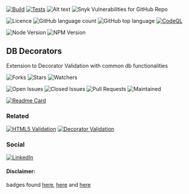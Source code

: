 [![Build](https://github.com/TiagoVenceslau/db-decorators/actions/workflows/nodejs-build.yaml/badge.svg)](http://www.pdmfc.com)
[![Tests](https://github.com/TiagoVenceslau/db-decorators/actions/workflows/jest-test.yaml/badge.svg)](http://www.pdmfc.com)
![Alt text](https://raw.github.com/TiagoVenceslau/db-decorators/master/workdocs/badges/badge-lines.svg?sanitize=true)
![Snyk Vulnerabilities for GitHub Repo](https://img.shields.io/snyk/vulnerabilities/github/TiagoVenceslau/db-decorators?style=plastic)

![Licence](https://img.shields.io/github/license/TiagoVenceslau/db-decorators.svg)
![GitHub language count](https://img.shields.io/github/languages/count/TiagoVenceslau/db-decorators?style=plastic)
![GitHub top language](https://img.shields.io/github/languages/top/TiagoVenceslau/db-decorators?style=plastic)
[![CodeQL](https://github.com/starnowski/posmulten/workflows/CodeQL/badge.svg)](https://github.com/TiagoVenceslau/db-decorators/actions?query=workflow%3ACodeQL)

![Node Version](https://img.shields.io/badge/dynamic/json.svg?url=https%3A%2F%2Fraw.githubusercontent.com%2Fbadges%2Fshields%2Fmaster%2Fpackage.json&label=Node&query=$.engines.node&colorB=blue)
![NPM Version](https://img.shields.io/badge/dynamic/json.svg?url=https%3A%2F%2Fraw.githubusercontent.com%2Fbadges%2Fshields%2Fmaster%2Fpackage.json&label=NPM&query=$.engines.npm&colorB=purple)


## DB Decorators

Extension to Decorator Validation with common db functionalities



![Forks](https://img.shields.io/github/forks/TiagoVenceslau/db-decorators.svg)
![Stars](https://img.shields.io/github/stars/TiagoVenceslau/db-decorators.svg)
![Watchers](https://img.shields.io/github/watchers/TiagoVenceslau/db-decorators.svg)

![Open Issues](https://img.shields.io/github/issues/TiagoVenceslau/db-decorators.svg)
![Closed Issues](https://img.shields.io/github/issues-closed/TiagoVenceslau/db-decorators.svg)
![Pull Requests](https://img.shields.io/github/issues-pr-closed/TiagoVenceslau/db-decorators.svg)
![Maintained](https://img.shields.io/badge/Maintained%3F-yes-green.svg)

[![Readme Card](https://github-readme-stats.vercel.app/api/pin/?username=TiagoVenceslau&repo=db-decorators)](https://github.com/TiagoVenceslau/db-decorators)

### Related

[![HTML5 Validation](https://github-readme-stats.vercel.app/api/pin/?username=TiagoVenceslau&repo=html5-validation)](https://github.com/TiagoVenceslau/html5-validation)
[![Decorator Validation](https://github-readme-stats.vercel.app/api/pin/?username=TiagoVenceslau&repo=decorator-validation)](https://github.com/TiagoVenceslau/decorator-validation)

### Social

[![LinkedIn](https://img.shields.io/badge/LinkedIn-0077B5?style=for-the-badge&logo=linkedin&logoColor=white)](https://www.linkedin.com/in/tiagovenceslau/)

#### Disclaimer:

badges found [here](https://dev.to/envoy_/150-badges-for-github-pnk), [here](https://github.com/alexandresanlim/Badges4-README.md-Profile#-social-) and [here](https://github.com/Ileriayo/markdown-badges)
